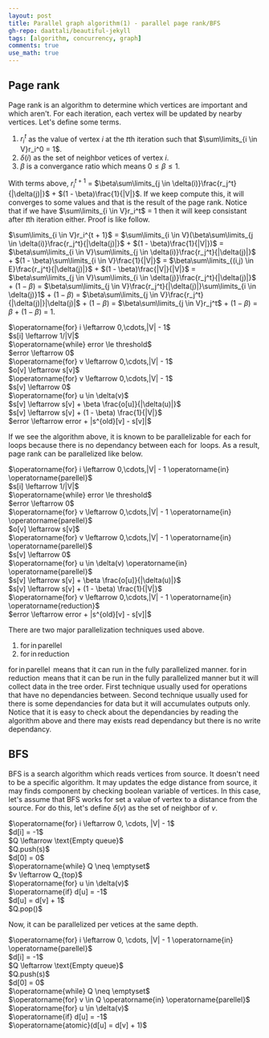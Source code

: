 ```yaml
---
layout: post
title: Parallel graph algorithm(1) - parallel page rank/BFS
gh-repo: daattali/beautiful-jekyll
tags: [algorithm, concurrency, graph]
comments: true
use_math: true
---
```


## Page rank
Page rank is an algorithm to determine which vertices are important and which aren't.
For each iteration, each vertex will be updated by nearby vertices.
Let's define some terms.
1. $r_i^t$ as the value of vertex $i$ at the $t$th iteration such that $\sum\limits_{i \in V}r_i^0 = 1$.
2. $\delta(i)$ as the set of neighbor vetices of vertex $i$.
3. $\beta$ is a convergance ratio which means $0 \le \beta \le 1$.

With terms above, $r_i^{t + 1}$ $=$ $\beta\sum\limits_{j \in \delta(i)}\frac{r_j^t}{|\delta(j)|}$ $+$ $(1 - \beta)\frac{1}{|V|}$.
If we keep compute this, it will converges to some values and that is the result of the page rank.
Notice that if we have $\sum\limits_{i \in V}r_i^t$ $=$ $1$ then it will keep consistant after $t$th iteration either.
Proof is like follow.

$\sum\limits_{i \in V}r_i^{t + 1}$
$=$ $\sum\limits_{i \in V}(\beta\sum\limits_{j \in \delta(i)}\frac{r_j^t}{|\delta(j)|}$ $+$ $(1 - \beta)\frac{1}{|V|})$
$=$ $\beta\sum\limits_{i \in V}\sum\limits_{j \in \delta(i)}\frac{r_j^t}{|\delta(j)|}$ $+$ $(1 - \beta)\sum\limits_{i \in V}\frac{1}{|V|}$
$=$ $\beta\sum\limits_{(i,j) \in E}\frac{r_j^t}{|\delta(j)|}$ $+$ $(1 - \beta)\frac{|V|}{|V|}$
$=$ $\beta\sum\limits_{j \in V}\sum\limits_{i \in \delta(j)}\frac{r_j^t}{|\delta(j)|}$ $+$ $(1 - \beta)$
$=$ $\beta\sum\limits_{j \in V}\frac{r_j^t}{|\delta(j)|}\sum\limits_{i \in \delta(j)}1$ $+$ $(1 - \beta)$
$=$ $\beta\sum\limits_{j \in V}\frac{r_j^t}{|\delta(j)|}|\delta(j)|$ $+$ $(1 - \beta)$
$=$ $\beta\sum\limits_{j \in V}r_j^t$ $+$ $(1 - \beta)$
$=$ $\beta$ $+$ $(1 - \beta)$ $=$ $1$.

<div class="alg">
    $\operatorname{for} i \leftarrow 0,\cdots,|V| - 1$<br>
    <div class="alg">
        $s[i] \leftarrow 1/|V|$<br>
    </div>
    $\operatorname{while} error \le threshold$<br>
    <div class="alg">
        $error \leftarrow 0$<br>
        $\operatorname{for} v \leftarrow 0,\cdots,|V| - 1$<br>
        <div class="alg">
            $o[v] \leftarrow s[v]$<br>
        </div>
        $\operatorname{for} v \leftarrow 0,\cdots,|V| - 1$<br>
        <div class="alg">
            $s[v] \leftarrow 0$<br>
            $\operatorname{for} u \in \delta(v)$<br>
            <div class="alg">
                $s[v] \leftarrow s[v] + \beta \frac{o[u]}{|\delta(u)|}$<br>
            </div>
            $s[v] \leftarrow s[v] + (1 - \beta) \frac{1}{|V|}$<br>
            $error \leftarrow error + |s^{old}[v] - s[v]|$<br>
        </div>
    </div>
</div>

If we see the algorithm above, it is known to be parallelizable for each $\operatorname{for}$ loops because there is no dependancy between each $\operatorname{for}$ loops.
As a result, page rank can be parallelized like below.

<div class="alg">
    $\operatorname{for} i \leftarrow 0,\cdots,|V| - 1 \operatorname{in} \operatorname{parellel}$<br>
    <div class="alg">
        $s[i] \leftarrow 1/|V|$<br>
    </div>
    $\operatorname{while} error \le threshold$<br>
    <div class="alg">
        $error \leftarrow 0$<br>
        $\operatorname{for} v \leftarrow 0,\cdots,|V| - 1 \operatorname{in} \operatorname{parellel}$<br>
        <div class="alg">
            $o[v] \leftarrow s[v]$<br>
        </div>
        $\operatorname{for} v \leftarrow 0,\cdots,|V| - 1 \operatorname{in} \operatorname{parellel}$<br>
        <div class="alg">
            $s[v] \leftarrow 0$<br>
            $\operatorname{for} u \in \delta(v) \operatorname{in} \operatorname{parellel}$<br>
            <div class="alg">
                $s[v] \leftarrow s[v] + \beta \frac{o[u]}{|\delta(u)|}$<br>
            </div>
            $s[v] \leftarrow s[v] + (1 - \beta) \frac{1}{|V|}$<br>
        </div>
        $\operatorname{for} v \leftarrow 0,\cdots,|V| - 1 \operatorname{in} \operatorname{reduction}$<br>
        <div class="alg">
            $error \leftarrow error + |s^{old}[v] - s[v]|$<br>
        </div>
    </div>
</div>

There are two major parallelization techniques used above.
1. $\operatorname{for} \operatorname{in} \operatorname{parellel}$<br>
2. $\operatorname{for} \operatorname{in} \operatorname{reduction}$<br>

$\operatorname{for} \operatorname{in} \operatorname{parellel}$ means that it can run in the fully parallelized manner.
$\operatorname{for} \operatorname{in} \operatorname{reduction}$ means that it can be run in the fully parallelized manner but it will collect data in the tree order.
First technique usually used for operations that have no dependancies between.
Second technique usually used for there is some dependancies for data but it will accumulates outputs only.
Notice that it is easy to check about the dependancies by reading the algorithm above and there may exists read dependancy but there is no write dependancy.

## BFS

BFS is a search algorithm which reads vertices from source.
It doesn't need to be a specific algorithm.
It may updates the edge distance from source, it may finds component by checking boolean variable of vertices.
In this case, let's assume that BFS works for set a value of vertex to a distance from the source.
For do this, let's define $\delta(v)$ as the set of neighbor of $v$.

<div class="alg">
    $\operatorname{for} i \leftarrow 0, \cdots, |V| - 1$<br>
    <div class="alg">
        $d[i] = -1$<br>
    </div>
    $Q \leftarrow \text{Empty queue}$<br>
    $Q.push(s)$<br>
    $d[0] = 0$<br>
    $\operatorname{while} Q \neq \emptyset$<br>
    <div class="alg">
        $v \leftarrow Q_{top}$<br>
        $\operatorname{for} u \in \delta(v)$<br>
        <div class="alg">
            $\operatorname{if} d[u] = -1$<br>
            <div class="alg">
                $d[u] = d[v] + 1$<br>
            </div>
        </div>
        $Q.pop()$
    </div>
</div>

Now, it can be parallelized per vetices at the same depth.

<div class="alg">
    $\operatorname{for} i \leftarrow 0, \cdots, |V| - 1 \operatorname{in} \operatorname{parellel}$<br>
    <div class="alg">
        $d[i] = -1$<br>
    </div>
    $Q \leftarrow \text{Empty queue}$<br>
    $Q.push(s)$<br>
    $d[0] = 0$<br>
    $\operatorname{while} Q \neq \emptyset$<br>
    <div class="alg">
        $\operatorname{for} v \in Q \operatorname{in} \operatorname{parellel}$<br>
        <div class="alg">
            $\operatorname{for} u \in \delta(v)$<br>
            <div class="alg">
                $\operatorname{if} d[u] = -1$<br>
                <div class="alg">
                    $\operatorname{atomic}(d[u] = d[v] + 1)$<br>
                </div>
            </div>
        </div>
    </div>
</div>